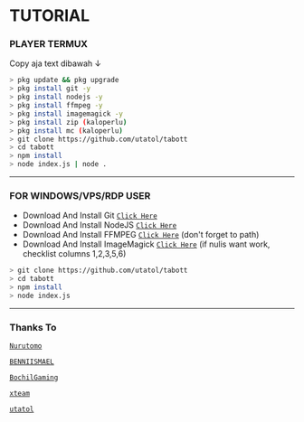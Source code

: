 # TUTORIAL

### PLAYER TERMUX
Copy aja text dibawah ↓
```bash
> pkg update && pkg upgrade
> pkg install git -y
> pkg install nodejs -y
> pkg install ffmpeg -y
> pkg install imagemagick -y
> pkg install zip (kaloperlu)
> pkg install mc (kaloperlu)
> git clone https://github.com/utatol/tabott
> cd tabott
> npm install
> node index.js | node .
```

---------

### FOR WINDOWS/VPS/RDP USER
* Download And Install Git [`Click Here`](https://git-scm.com/downloads) <br>
* Download And Install NodeJS [`Click Here`](https://nodejs.org/en/download) <br>
* Download And Install FFMPEG [`Click Here`](https://ffmpeg.org/download.html) (don't forget to path) 
* Download And Install ImageMagick [`Click Here`](https://imagemagick.org/script/download.php) (if nulis want work,  checklist columns 1,2,3,5,6) 
```bash
> git clone https://github.com/utatol/tabott
> cd tabott
> npm install
> node index.js
```
--------------

### Thanks To 
[`Nurutomo`](https://github.com/Nurutomo)

[`BENNIISMAEL`](https://github.com/botstylee)

[`BochilGaming`](https://github.com/BochilGaming)


[`xteam`](https://api.xteam.xyz)


[`utatol`](https://github.com/utatol)
